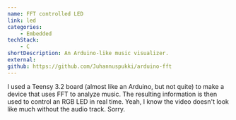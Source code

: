 ```yaml
---
name: FFT controlled LED
link: led
categories:
    - Embedded
techStack:
    - C
shortDescription: An Arduino-like music visualizer.
external:
github: https://github.com/Juhannuspukki/arduino-fft
---
```


I used a Teensy 3.2 board (almost like an Arduino, but not quite) to make a device that uses
FFT to analyze music. The resulting information is then used to control an RGB LED in real time.
Yeah, I know the video doesn't look like much without the audio track. Sorry.